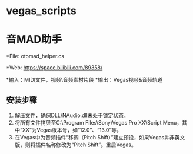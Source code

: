 # vegas_scripts

音MAD助手
====
*File: otomad_helper.cs

*Web: https://space.bilibili.com/89358/

*输入：MIDI文件，视频\音频素材片段
*输出：Vegas视频&音频轨道

安装步骤
----
1. 解压文件，确保DLL/NAudio.dll未处于锁定状态。
2. 将所有文件拷贝至C:\Program Files\Sony\Vegas Pro XX\Script Menu，其中“XX”为Vegas版本号，如“12.0”、“13.0”等。
3. 在Vegas中为音频插件“移调（Pitch Shift）”建立预设，如果Vegas并非英文版，则将插件名称修改为“Pitch Shift”。重启Vegas。
